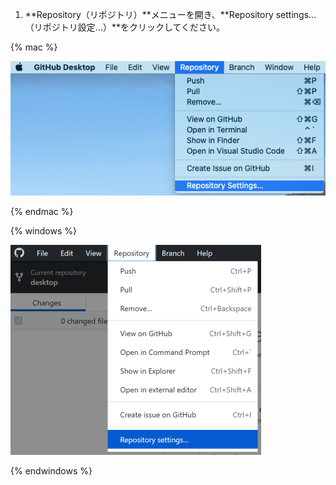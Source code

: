 1. **Repository（リポジトリ）**メニューを開き、**Repository settings...（リポジトリ設定...）**をクリックしてください。

  {% mac %}

  ![Macアプリケーションのリポジトリ設定メニューオプション](/assets/images/help/desktop/mac-repository-settings.png)

  {% endmac %}

  {% windows %}

  ![Windowsアプリケーションのリポジトリ設定メニューオプション](/assets/images/help/desktop/windows-repository-settings.png)

  {% endwindows %}
  